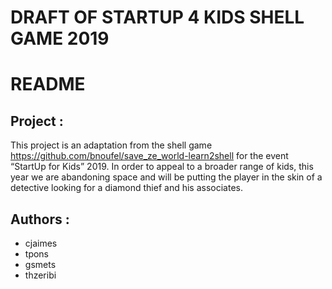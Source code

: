 # DRAFT OF STARTUP 4 KIDS SHELL GAME 2019 #

# README #

## Project : ##

This project is an adaptation from the shell game https://github.com/bnoufel/save_ze_world-learn2shell for the event “StartUp for Kids” 2019. In order to appeal to a broader range of kids, this year we are abandoning space and will be putting the player in the skin of a detective looking for a diamond thief and his associates.


## Authors : ##

- cjaimes
- tpons
- gsmets
- thzeribi
